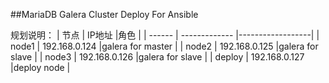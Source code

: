 ##MariaDB Galera Cluster Deploy For Ansible

规划说明：
| 节点   | IP地址         |角色              |
| ------ | ------------- |------------------|
| node1  | 192.168.0.124 |galera for master |
| node2  | 192.168.0.125 |galera for slave  |
| node3  | 192.168.0.126 |galera for slave  |
| deploy | 192.168.0.127 |deploy node       |